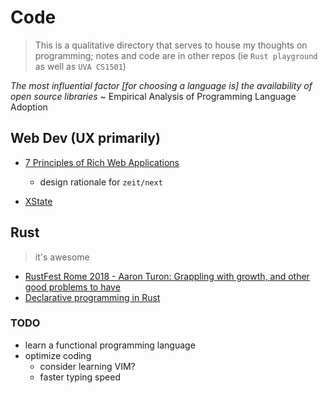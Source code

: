 # Code
> This is a qualitative directory that serves to house my thoughts on programming; notes and code are in other repos (ie `Rust playground` as well as `UVA CS1501`)

*The most influential factor [for choosing a language is] the availability of open source libraries* ~ Empirical Analysis of Programming Language Adoption

## Web Dev (UX primarily)

* [7 Principles of Rich Web Applications](https://rauchg.com/2014/7-principles-of-rich-web-applications)
    * design rationale for `zeit/next`

* [XState](https://github.com/davidkpiano/xstate)

## Rust
> it's awesome

* [RustFest Rome 2018 - Aaron Turon: Grappling with growth, and other good problems to have](https://www.youtube.com/watch?v=0sIgVnRAcn0&feature=youtu.be&app=desktop)
* [Declarative programming in Rust](https://www.youtube.com/watch?v=0W20GPEqbcU)

### TODO
* learn a functional programming language
* optimize coding
    * consider learning VIM?
    * faster typing speed